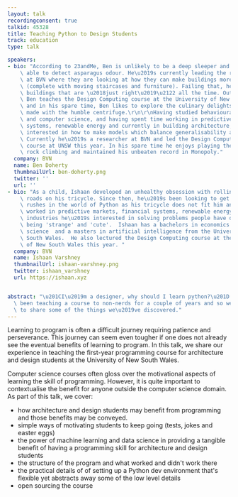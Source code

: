 ```yaml
---
layout: talk
recordingconsent: true
talkid: 45328
title: Teaching Python to Design Students
track: education
type: talk

speakers:
- bio: "According to 23andMe, Ben is unlikely to be a deep sleeper and likely to be\
    \ able to detect asparagus odour. He\u2019s currently leading the research efforts\
    \ at BVN where they are looking at how they can make buildings more like Hogwarts\
    \ (complete with moving staircases and furniture). Failing that, he wants to make\
    \ buildings that are \u2018just right\u2019\u2122 all the time. Outside of that\
    \ Ben teaches the Design Computing course at the University of New South Wales\
    \ and in his spare time, Ben likes to explore the culinary delights that can be\
    \ made with the humble centrifuge.\r\n\r\nHaving studied behavioural economics\
    \ and computer science, and having spent time working in predictive markets, banking\
    \ systems, renewable energy and currently in building architecture, Ishaan is\
    \ interested in how to make models which balance generalisability and usability.\
    \ Currently he\u2019s a researcher at BVN and led the Design Computing python\
    \ course at UNSW this year. In his spare time he enjoys playing the guitar poorly,\
    \ rock climbing and maintained his unbeaten record in Monopoly."
  company: BVN
  name: Ben Doherty
  thumbnailUrl: ben-doherty.png
  twitter: ''
  url: ''
- bio: "As a child, Ishaan developed an unhealthy obsession with rolling down steep\
    \ roads on his tricycle. Since then, he\u2019s been looking to get adrenaline\
    \ rushes in the world of Python as his tricycle does not fit him anymore. Having\
    \ worked in predictive markets, financial systems, renewable energy and the construction\
    \ industries he\u2019s interested in solving problems people have described as\
    \ being 'strange' and 'cute'.  Ishaan has a bachelors in economics and computer\
    \ science  and a masters in artificial intelligence from the University of New\
    \ South Wales.  He also lectured the Design Computing course at the University\
    \ of New South Wales this year. "
  company: BVN
  name: Ishaan Varshney
  thumbnailUrl: ishaan-varshney.png
  twitter: ishaan_varshney
  url: https://ishaan.xyz


abstract: "\u201CI\u2019m a designer, why should I learn python?\u201D We\u2019ve\
  \ been teaching a course to non-nerds for a couple of years and so we\u2019re going\
  \ to share some of the things we\u2019ve discovered."
---
```

Learning to program is often a difficult journey requiring patience and perseverance. This journey can seem even tougher if one does not already see the eventual benefits of learning to program. In this talk, we share our experience in teaching the first-year programming course for architecture and design students at the University of New South Wales.

Computer science courses often gloss over the motivational aspects of learning the skill of programming. However, it is quite important to contextualise the benefit for anyone outside the computer science domain. 
As part of this talk, we cover:

 - how architecture and design students may benefit from programming and those benefits may be conveyed.
 - simple ways of motivating students to keep going (tests, jokes and easter eggs)
- the power of machine learning and data science in providing a tangible benefit of having a programming skill for architecture and design students
- the structure of the program and what worked and didn't work there
- the practical details of of setting up a Python dev environment that's flexible yet abstracts away some of the low level details
- open sourcing the course

